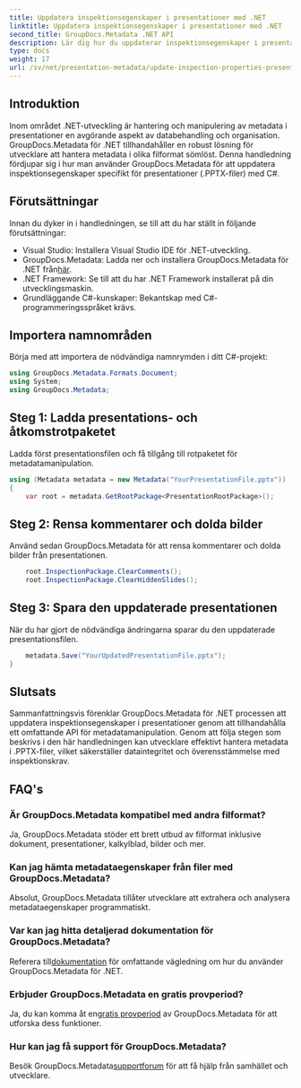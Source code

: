 ```yaml
---
title: Uppdatera inspektionsegenskaper i presentationer med .NET
linktitle: Uppdatera inspektionsegenskaper i presentationer med .NET
second_title: GroupDocs.Metadata .NET API
description: Lär dig hur du uppdaterar inspektionsegenskaper i presentationer med .NET med GroupDocs.Metadata. Enkel, effektiv metadatamanipulation för .PPTX-filer.
type: docs
weight: 17
url: /sv/net/presentation-metadata/update-inspection-properties-presentations/
---
```

## Introduktion
Inom området .NET-utveckling är hantering och manipulering av metadata i presentationer en avgörande aspekt av databehandling och organisation. GroupDocs.Metadata för .NET tillhandahåller en robust lösning för utvecklare att hantera metadata i olika filformat sömlöst. Denna handledning fördjupar sig i hur man använder GroupDocs.Metadata för att uppdatera inspektionsegenskaper specifikt för presentationer (.PPTX-filer) med C#.
## Förutsättningar
Innan du dyker in i handledningen, se till att du har ställt in följande förutsättningar:
- Visual Studio: Installera Visual Studio IDE för .NET-utveckling.
-  GroupDocs.Metadata: Ladda ner och installera GroupDocs.Metadata för .NET från[här](https://releases.groupdocs.com/metadata/net/).
- .NET Framework: Se till att du har .NET Framework installerat på din utvecklingsmaskin.
- Grundläggande C#-kunskaper: Bekantskap med C#-programmeringsspråket krävs.

## Importera namnområden
Börja med att importera de nödvändiga namnrymden i ditt C#-projekt:
```csharp
using GroupDocs.Metadata.Formats.Document;
using System;
using GroupDocs.Metadata;
```
## Steg 1: Ladda presentations- och åtkomstrotpaketet
Ladda först presentationsfilen och få tillgång till rotpaketet för metadatamanipulation.

```csharp
using (Metadata metadata = new Metadata("YourPresentationFile.pptx"))
{
    var root = metadata.GetRootPackage<PresentationRootPackage>();
```
## Steg 2: Rensa kommentarer och dolda bilder
Använd sedan GroupDocs.Metadata för att rensa kommentarer och dolda bilder från presentationen.

```csharp
    root.InspectionPackage.ClearComments();
    root.InspectionPackage.ClearHiddenSlides();
```
## Steg 3: Spara den uppdaterade presentationen
När du har gjort de nödvändiga ändringarna sparar du den uppdaterade presentationsfilen.

```csharp
    metadata.Save("YourUpdatedPresentationFile.pptx");
}
```

## Slutsats
Sammanfattningsvis förenklar GroupDocs.Metadata för .NET processen att uppdatera inspektionsegenskaper i presentationer genom att tillhandahålla ett omfattande API för metadatamanipulation. Genom att följa stegen som beskrivs i den här handledningen kan utvecklare effektivt hantera metadata i .PPTX-filer, vilket säkerställer dataintegritet och överensstämmelse med inspektionskrav.

## FAQ's
### Är GroupDocs.Metadata kompatibel med andra filformat?
Ja, GroupDocs.Metadata stöder ett brett utbud av filformat inklusive dokument, presentationer, kalkylblad, bilder och mer.
### Kan jag hämta metadataegenskaper från filer med GroupDocs.Metadata?
Absolut, GroupDocs.Metadata tillåter utvecklare att extrahera och analysera metadataegenskaper programmatiskt.
### Var kan jag hitta detaljerad dokumentation för GroupDocs.Metadata?
 Referera till[dokumentation](https://reference.groupdocs.com/metadata/net/) för omfattande vägledning om hur du använder GroupDocs.Metadata för .NET.
### Erbjuder GroupDocs.Metadata en gratis provperiod?
 Ja, du kan komma åt en[gratis provperiod](https://releases.groupdocs.com/) av GroupDocs.Metadata för att utforska dess funktioner.
### Hur kan jag få support för GroupDocs.Metadata?
 Besök GroupDocs.Metadata[supportforum](https://forum.groupdocs.com/c/metadata/14) för att få hjälp från samhället och utvecklare.